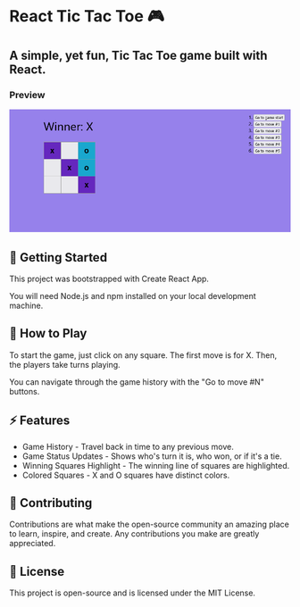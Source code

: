 # React Tic Tac Toe 🎮

## A simple, yet fun, Tic Tac Toe game built with React.

### Preview
![Preview](https://github.com/tokyohmachine/first-react-app/blob/master/Image/image-React%20App.png)


## 🚀 Getting Started

This project was bootstrapped with Create React App.

You will need Node.js and npm installed on your local development machine.

## 🎯 How to Play
To start the game, just click on any square. The first move is for X. Then, the players take turns playing.

You can navigate through the game history with the "Go to move #N" buttons.

## ⚡ Features
- Game History - Travel back in time to any previous move.
- Game Status Updates - Shows who's turn it is, who won, or if it's a tie.
- Winning Squares Highlight - The winning line of squares are highlighted.
- Colored Squares - X and O squares have distinct colors.

## 🙌 Contributing
Contributions are what make the open-source community an amazing place to learn, inspire, and create. Any contributions you make are greatly appreciated.


## 📜 License
This project is open-source and is licensed under the MIT License.












